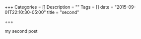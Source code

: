 +++
Categories = []
Description = ""
Tags = []
date = "2015-09-01T22:10:30-05:00"
title = "second"

+++

my second post
